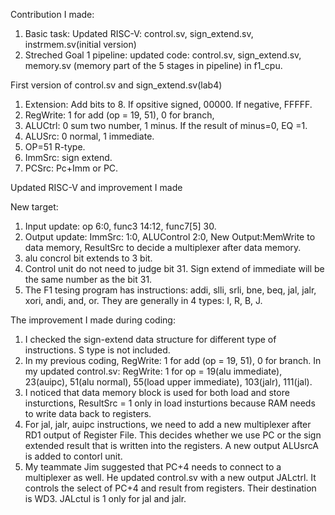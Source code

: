 Contribution I made: 
1. Basic task: Updated RISC-V:   control.sv, sign_extend.sv, instrmem.sv(initial version)                    
2. Streched Goal 1 pipeline: updated code: control.sv, sign_extend.sv, memory.sv (memory part of the 5 stages in pipeline) in f1_cpu.



First version of control.sv and sign_extend.sv(lab4)

1. Extension: Add bits to 8. If opsitive signed, 00000. If negative, FFFFF.
2. RegWrite: 1 for add  (op = 19, 51), 0 for branch,
3. ALUCtrl: 0 sum two number, 1 minus. If the result of minus=0, EQ =1.
4. ALUSrc: 0 normal, 1 immediate.
5. OP=51 R-type.
6. ImmSrc: sign extend.
7. PCSrc: Pc+Imm or PC.



Updated RISC-V and improvement I made

New target:

1. Input update: op 6:0, func3 14:12, func7[5]    30.
2. Output update: ImmSrc: 1:0, ALUControl 2:0,    New Output:MemWrite to data memory,    ResultSrc to decide a multiplexer after data memory.
3. alu concrol bit extends to 3 bit. 
4. Control unit do not need to judge bit 31. Sign extend of immediate will be the same number as the bit 31.
5. The F1 tesing program has instructions: addi, slli, srli, bne, beq, jal, jalr, xori, andi, and, or. They are generally in 4 types: I, R, B, J.


The improvement I made during coding:
1. I checked the sign-extend data structure for different type of instructions. S type is not included.
2. In my previous coding, RegWrite: 1 for add  (op = 19, 51), 0 for branch. In my updated control.sv: RegWrite: 1 for op = 19(alu immediate), 23(auipc), 51(alu normal), 55(load upper immediate), 103(jalr), 111(jal).
3. I noticed that data memory block is used for both load and store insturctions, ResultSrc = 1 only in load insturtions because RAM needs to write data back to registers.
4. For jal, jalr, auipc instructions, we need to add a new multiplexer after RD1 output of Register File. This decides whether we use PC or the sign extended result that is written into the registers. A new output ALUsrcA is added to contorl unit.
5. My teammate Jim suggested that PC+4 needs to connect to a multiplexer as well. He updated control.sv with a new output JALctrl. It controls the select of PC+4 and result from registers. Their destination is WD3. JALctul is 1 only for jal and jalr.
